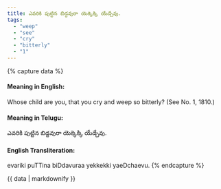 ```yaml
---
title: ఎవరికి పుట్టిన బిడ్దవురా యెక్కెక్కి యేడ్చేవు.
tags:
  - "weep"
  - "see"
  - "cry"
  - "bitterly"
  - "1"
---
```


{% capture data %}
#### Meaning in English:
Whose child are you, that you cry and weep so bitterly?
(See No. 1, 1810.)

#### Meaning in Telugu:
ఎవరికి పుట్టిన బిడ్దవురా యెక్కెక్కి యేడ్చేవు.

#### English Transliteration:
evariki puTTina biDdavuraa yekkekki yaeDchaevu.
{% endcapture %}

<div class="notice">{{ data | markdownify }}</div>

